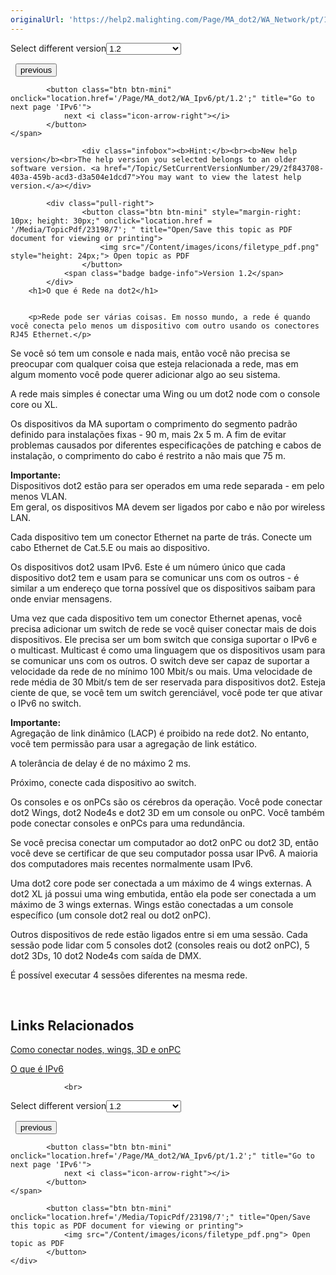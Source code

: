 ```yaml
---
originalUrl: 'https://help2.malighting.com/Page/MA_dot2/WA_Network/pt/1.2'
---
```


<div class="topic-navigation">

<div class="pull-right">
	<span class="pull-left">


<div class="pull-left">
<form action="/Topic/SetCurrentVersionNumber" class="form-inline" id="frmTagSelector" method="post">	<span class="form-mini">
		<div class="input-prepend"><span class="add-on">Select different version</span><select autocomplete="off" id="versionNumberId" name="versionNumberId" onchange="$(this).closest('#frmTagSelector').submit();" style="width: 120px;"><option value="">- latest -</option>
<option value="3">1.1</option>
<option selected="selected" value="7">1.2</option>
<option value="12">1.3</option>
<option value="16">1.5</option>
<option value="29">1.9</option>
</select></div>
		<input data-val="true" data-val-number="The field Int32 must be a number." data-val-required="The Int32 field is required." id="ProductId" name="ProductId" type="hidden" value="7">
		<input id="CurrentGuid" name="CurrentGuid" type="hidden" value="2f843708-403a-459b-acd3-d3a504e1dcd7">
	</span>
</form></div>&nbsp;	</span>
	<span class="pull-right" style="white-space: nowrap;">
			<button class="btn btn-mini" onclick="location.href='/Page/MA_dot2/WA_PreviewAndBlind/pt/1.2'; " title="Go to previous page 'Preview e Blind'">
				<i class="icon-arrow-left"></i> previous
			</button>

			<button class="btn btn-mini" onclick="location.href='/Page/MA_dot2/WA_Ipv6/pt/1.2';" title="Go to next page 'IPv6'">
				next <i class="icon-arrow-right"></i> 
			</button>
	</span>
</div>
<div class="clear-fix" style="margin-bottom: 10px"></div>
</div>

					<div class="infobox"><b>Hint:</b><br><b>New help version</b><br>The help version you selected belongs to an older software version. <a href="/Topic/SetCurrentVersionNumber/29/2f843708-403a-459b-acd3-d3a504e1dcd7">You may want to view the latest help version.</a></div>

			<div class="pull-right">
					<button class="btn btn-mini" style="margin-right: 10px; height: 30px;" onclick="location.href = '/Media/TopicPdf/23198/7'; " title="Open/Save this topic as PDF document for viewing or printing">
						<img src="/Content/images/icons/filetype_pdf.png" style="height: 24px;"> Open topic as PDF
					</button>
				<span class="badge badge-info">Version 1.2</span>
			</div>
		<h1>O que é Rede na dot2</h1>


		<p>Rede pode ser várias coisas. Em nosso mundo, a rede é quando você conecta pelo menos um dispositivo com outro usando os conectores RJ45 Ethernet.</p>

<p>Se você só tem um console e nada mais, então você não precisa se preocupar com qualquer coisa que esteja relacionada a rede, mas em algum momento você pode querer adicionar algo ao seu sistema.</p>

<p>A rede mais simples é conectar uma Wing ou um&nbsp;dot2 node com o console core ou XL.</p>

<p>Os dispositivos da MA suportam o comprimento do segmento padrão definido para instalações fixas - 90 m, mais 2x 5 m. A fim de evitar problemas causados por diferentes especificações de patching e cabos de instalação, o comprimento do cabo é restrito a não mais que 75 m.</p>

<div class="important"><strong>Importante:</strong><br>
Dispositivos dot2 estão para ser operados em uma rede separada - em pelo menos VLAN.&nbsp;<br>
Em geral, os dispositivos MA devem ser ligados por cabo e não por wireless LAN.</div>

<p>Cada dispositivo tem um conector Ethernet na parte de trás. Conecte um cabo Ethernet de Cat.5.E ou mais ao dispositivo.</p>

<p>Os dispositivos dot2 usam&nbsp;IPv6. Este é um número único que cada dispositivo dot2 tem e usam para se comunicar uns com os outros - é similar a um endereço que torna possível que os dispositivos saibam para onde enviar mensagens.</p>

<p>Uma vez que cada dispositivo tem um conector Ethernet apenas, você precisa adicionar um switch de rede se você quiser conectar mais de dois dispositivos. Ele precisa ser um bom switch que consiga suportar o&nbsp;IPv6 e o&nbsp;multicast. Multicast é como uma linguagem que os dispositivos usam para se comunicar uns com os outros. O switch deve ser capaz de suportar a velocidade da rede de no mínimo&nbsp;100 Mbit/s ou mais. Uma velocidade de rede média de 30 Mbit/s tem de ser reservada para dispositivos dot2. Esteja ciente de que, se você tem um switch gerenciável, você pode ter que ativar o&nbsp;IPv6 no switch.</p>

<div class="important"><strong>Importante:</strong><br>
Agregação de link dinâmico (LACP) é proibido na rede dot2. No entanto, você tem permissão para usar a agregação de link estático.</div>

<p>A tolerância de delay é de no máximo 2 ms.​</p>

<p>Próximo, conecte cada dispositivo ao switch.</p>

<p>Os consoles e os&nbsp;onPCs&nbsp;são os cérebros da operação. Você pode conectar dot2 Wings, dot2&nbsp;Node4s&nbsp;e&nbsp;dot2 3D&nbsp;em um console ou onPC. Você também pode conectar consoles e onPCs para uma redundância.</p>

<p>Se você precisa conectar um computador ao&nbsp;dot2 onPC ou dot2 3D, então você deve se certificar de que seu computador possa usar IPv6. A maioria dos computadores mais recentes normalmente usam IPv6.</p>

<p>Uma&nbsp;dot2&nbsp;core pode ser conectada a um máximo de 4 wings externas. A dot2 XL já possui uma wing embutida, então ela pode ser conectada a um máximo de 3 wings externas.&nbsp;Wings estão conectadas a um console específico (um console dot2 real ou dot2 onPC).&nbsp;</p>

<p>Outros dispositivos de rede estão ligados entre si em uma sessão. Cada sessão pode lidar com 5 consoles dot2 (consoles reais ou dot2 onPC), 5 dot2 3Ds, 10 dot2 Node4s com saída de DMX.</p>

<p>É possível executar 4 sessões diferentes na mesma rede.</p>

<p>&nbsp;</p>

<a name="toc_header_anchor_1" id="toc_header_anchor_1" class="topic-toc-item"></a><h2>Links Relacionados</h2>

<p><a href="/Topic/021f5292-de29-41b0-9552-3540e90ba5de">Como conectar nodes, wings, 3D e onPC</a>&nbsp;</p>

<p><a href="/Topic/f1b7cb49-645d-4aa2-b435-a852501289f0">O que é IPv6</a></p>


				<br>
<div class="topic-navigation">

<div class="pull-right">
	<span class="pull-left">


<div class="pull-left">
<form action="/Topic/SetCurrentVersionNumber" class="form-inline" id="frmTagSelector" method="post">	<span class="form-mini">
		<div class="input-prepend"><span class="add-on">Select different version</span><select autocomplete="off" id="versionNumberId" name="versionNumberId" onchange="$(this).closest('#frmTagSelector').submit();" style="width: 120px;"><option value="">- latest -</option>
<option value="3">1.1</option>
<option selected="selected" value="7">1.2</option>
<option value="12">1.3</option>
<option value="16">1.5</option>
<option value="29">1.9</option>
</select></div>
		<input data-val="true" data-val-number="The field Int32 must be a number." data-val-required="The Int32 field is required." id="ProductId" name="ProductId" type="hidden" value="7">
		<input id="CurrentGuid" name="CurrentGuid" type="hidden" value="2f843708-403a-459b-acd3-d3a504e1dcd7">
	</span>
</form></div>&nbsp;	</span>
	<span class="pull-right" style="white-space: nowrap;">
			<button class="btn btn-mini" onclick="location.href='/Page/MA_dot2/WA_PreviewAndBlind/pt/1.2'; " title="Go to previous page 'Preview e Blind'">
				<i class="icon-arrow-left"></i> previous
			</button>

			<button class="btn btn-mini" onclick="location.href='/Page/MA_dot2/WA_Ipv6/pt/1.2';" title="Go to next page 'IPv6'">
				next <i class="icon-arrow-right"></i> 
			</button>
	</span>
</div>
	<div class="clear-fix"></div>
	<div class="pull-right">
	
			<button class="btn btn-mini" onclick="location.href='/Media/TopicPdf/23198/7';" title="Open/Save this topic as PDF document for viewing or printing">
				<img src="/Content/images/icons/filetype_pdf.png"> Open topic as PDF
			</button>
	</div>
<div class="clear-fix" style="margin-bottom: 10px"></div>
</div>

	
